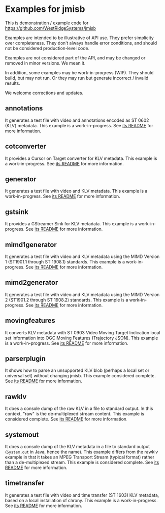 # Examples for jmisb

This is demonstration / example code for <https://github.com/WestRidgeSystems/jmisb>

Examples are intended to be illustrative of API use. They prefer simplicity over completeness. They don't always handle error conditions, and should not be considered production-level code.

Examples are not considered part of the API, and may be changed or removed in minor versions. We mean it.

In addition, some examples may be work-in-progress (WIP). They should build, but may not run.
Or they may run but generate incorrect / invalid results.

We welcome corrections and updates.

## annotations

It generates a test file with video and annotations encoded as ST 0602 (KLV) metadata. This example is a work-in-progress. See [its README](annotations/README.md) for more information.

## cotconverter

It provides a Cursor on Target converter for KLV metadata.
This example is a work-in-progress. See [its README](cotconverter/README.md) for more information.

## generator

It generates a test file with video and KLV metadata. This example is a work-in-progress. See [its README](generator/README.md) for more information.

## gstsink

It provides a GStreamer Sink for KLV metadata.
This example is a work-in-progress. See [its README](gstsink/README.md) for more information.

## mimd1generator

It generates a test file with video and KLV metadata using the MIMD Version 1 (ST1901.1 through ST 1908.1) standards. This example is a work-in-progress. See [its README](mimd1generator/README.md) for more information.

## mimd2generator

It generates a test file with video and KLV metadata using the MIMD Version 2 (ST1901.2 through ST 1908.2) standards. This example is a work-in-progress. See [its README](mimd2generator/README.md) for more information.

## movingfeatures

It converts KLV metadata with ST 0903 Video Moving Target Indication local set information into OGC Moving Features (Trajectory JSON).
This example is a work-in-progress. See [its README](movingfeatures/README.md) for more information.

## parserplugin

It shows how to parse an unsupported KLV blob (perhaps a local set or universal set) without changing jmisb.
This example considered complete. See [its README](parserplugin/README.md) for more information.

## rawklv

It does a console dump of the raw KLV in a file to standard output. In this context, "raw" is the de-multiplexed stream content.
This example is considered complete. See [its README](rawklv/README.md) for more information.

## systemout

It does a console dump of the KLV metadata in a file to standard output (`System.out` in Java, hence the name).
This example differs from the rawklv example in that it takes an MPEG Transport Stream (typical format) rather than a de-multiplexed stream.
This example is considered complete. See [its README](systemout/README.md) for more information.

## timetransfer

It generates a test file with video and time transfer (ST 1603) KLV metadata, based on a local installation of chrony.
This example is a work-in-progress. See [its README](timetransfer/README.md) for more information.
